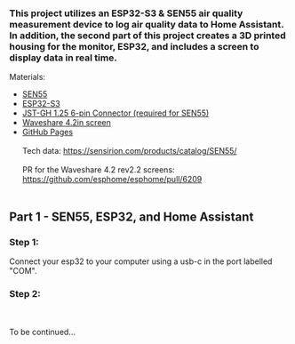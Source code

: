 ### This project utilizes an ESP32-S3 & SEN55 air quality measurement device to log air quality data to Home Assistant. In addition, the second part of this project creates a 3D printed housing for the monitor, ESP32, and includes a screen to display data in real time. 

Materials: 
- [SEN55](https://www.amazon.com/dp/B0DT5QJYLB?ref=ppx_yo2ov_dt_b_fed_asin_title)
- [ESP32-S3](https://www.amazon.com/dp/B0D93F66J1?ref=ppx_yo2ov_dt_b_fed_asin_title)
- [JST-GH 1.25 6-pin Connector (required for SEN55)](https://www.amazon.com/dp/B0CKZCFC54?ref=ppx_yo2ov_dt_b_fed_asin_title&th=1)
- [Waveshare 4.2in screen](https://www.amazon.com/dp/B074NR1SW2?ref=ppx_yo2ov_dt_b_fed_asin_title)
- [GitHub Pages](https://pages.github.com/)
<br><br/>
Tech data: https://sensirion.com/products/catalog/SEN55/
<br><br/>
PR for the Waveshare 4.2 rev2.2 screens: https://github.com/esphome/esphome/pull/6209
<br><br/>
## Part 1 - SEN55, ESP32, and Home Assistant 
### Step 1: 
Connect your esp32 to your computer using a usb-c in the port labelled "COM".
### Step 2:
<br><br/>
To be continued... 
